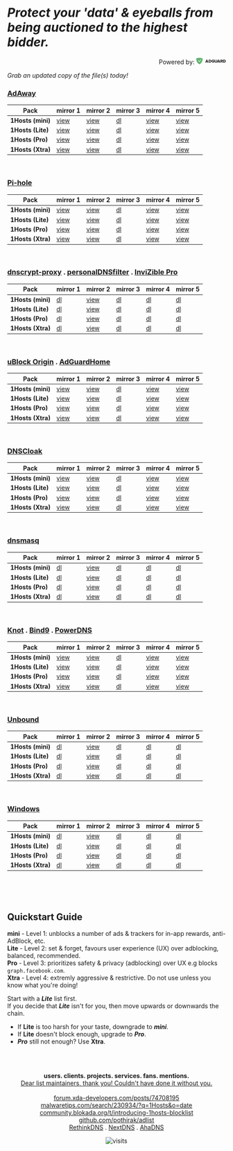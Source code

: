 
# ***Protect your 'data' & eyeballs from being auctioned to the highest bidder.***<br>
<p align="right">Powered by:
<a href="https://adguard.com/?aid=31921" target="_blank"><img alt="AdGuard" src="./-data/static/img/adguard.png"></a>
</p>

*Grab an updated copy of the file(s) today!*<br>

### **<ins>[AdAway](https://adaway.org/)</ins>**
<table>
<thead>
<tr>
<th>Pack</th>
<th>mirror 1</th>
<th>mirror 2</th>
<th>mirror 3</th>
<th>mirror 4</th>
<th>mirror 5</th>
</tr>
</thead>
<tbody>
<tr>
<td><strong>1Hosts (mini)</strong></td>
<td><a href="https://badmojr.github.io/1Hosts/mini/hosts.txt">view</a></td>
<td><a href="https://raw.githubusercontent.com/badmojr/1Hosts/master/mini/hosts.txt">view</a></td>
<td><a href="https://github.com/badmojr/1Hosts/releases/download/latest/1hosts-mini_hosts.txt">dl</a></td>
<td><a href="https://o0.pages.dev/mini/hosts.txt">view</a></td>
<td><a href="https://hosts.netlify.app/mini/hosts.txt">view</a></td>
</tr>
<tr>
<td><strong>1Hosts (Lite)</strong></td>
<td><a href="https://badmojr.github.io/1Hosts/Lite/hosts.txt">view</a></td>
<td><a href="https://raw.githubusercontent.com/badmojr/1Hosts/master/Lite/hosts.txt">view</a></td>
<td><a href="https://github.com/badmojr/1Hosts/releases/download/latest/1hosts-Lite_hosts.txt">dl</a></td>
<td><a href="https://o0.pages.dev/Lite/hosts.txt">view</a></td>
<td><a href="https://hosts.netlify.app/Lite/hosts.txt">view</a></td>
</tr>
<tr>
<td><strong>1Hosts (Pro)</strong></td>
<td><a href="https://badmojr.github.io/1Hosts/Pro/hosts.txt">view</a></td>
<td><a href="https://raw.githubusercontent.com/badmojr/1Hosts/master/Pro/hosts.txt">view</a></td>
<td><a href="https://github.com/badmojr/1Hosts/releases/download/latest/1hosts-Pro_hosts.txt">dl</a></td>
<td><a href="https://o0.pages.dev/Pro/hosts.txt">view</a></td>
<td><a href="https://hosts.netlify.app/Pro/hosts.txt">view</a></td>
</tr>
<tr>
<td><strong>1Hosts (Xtra)</strong></td>
<td><a href="https://badmojr.github.io/1Hosts/Xtra/hosts.txt">view</a></td>
<td><a href="https://raw.githubusercontent.com/badmojr/1Hosts/master/Xtra/hosts.txt">view</a></td>
<td><a href="https://github.com/badmojr/1Hosts/releases/download/latest/1hosts-Xtra_hosts.txt">dl</a></td>
<td><a href="https://o0.pages.dev/Xtra/hosts.txt">view</a></td>
<td><a href="https://hosts.netlify.app/Xtra/hosts.txt">view</a></td>
</tr>
</tbody>
</table>
<br>

### **<ins>[Pi-hole](https://pi-hole.net/)</ins>**
<table>
<thead>
<tr>
<th>Pack</th>
<th>mirror 1</th>
<th>mirror 2</th>
<th>mirror 3</th>
<th>mirror 4</th>
<th>mirror 5</th>
</tr>
</thead>
<tbody>
<tr>
<td><strong>1Hosts (mini)</strong></td>
<td><a href="https://badmojr.github.io/1Hosts/mini/domains.txt">view</a></td>
<td><a href="https://raw.githubusercontent.com/badmojr/1Hosts/master/mini/domains.txt">view</a></td>
<td><a href="https://github.com/badmojr/1Hosts/releases/download/latest/1hosts-mini_domains.txt">dl</a></td>
<td><a href="https://o0.pages.dev/mini/domains.txt">view</a></td>
<td><a href="https://hosts.netlify.app/mini/domains.txt">view</a></td>
</tr>
<tr>
<td><strong>1Hosts (Lite)</strong></td>
<td><a href="https://badmojr.github.io/1Hosts/Lite/domains.txt">view</a></td>
<td><a href="https://raw.githubusercontent.com/badmojr/1Hosts/master/Lite/domains.txt">view</a></td>
<td><a href="https://github.com/badmojr/1Hosts/releases/download/latest/1hosts-Lite_domains.txt">dl</a></td>
<td><a href="https://o0.pages.dev/Lite/domains.txt">view</a></td>
<td><a href="https://hosts.netlify.app/Lite/domains.txt">view</a></td>
</tr>
<tr>
<td><strong>1Hosts (Pro)</strong></td>
<td><a href="https://badmojr.github.io/1Hosts/Pro/domains.txt">view</a></td>
<td><a href="https://raw.githubusercontent.com/badmojr/1Hosts/master/Pro/domains.txt">view</a></td>
<td><a href="https://github.com/badmojr/1Hosts/releases/download/latest/1hosts-Pro_domains.txt">dl</a></td>
<td><a href="https://o0.pages.dev/Pro/domains.txt">view</a></td>
<td><a href="https://hosts.netlify.app/Pro/domains.txt">view</a></td>
</tr>
<tr>
<td><strong>1Hosts (Xtra)</strong></td>
<td><a href="https://badmojr.github.io/1Hosts/Xtra/domains.txt">view</a></td>
<td><a href="https://raw.githubusercontent.com/badmojr/1Hosts/master/Xtra/domains.txt">view</a></td>
<td><a href="https://github.com/badmojr/1Hosts/releases/download/latest/1hosts-Xtra_domains.txt">dl</a></td>
<td><a href="https://o0.pages.dev/Xtra/domains.txt">view</a></td>
<td><a href="https://hosts.netlify.app/Xtra/domains.txt">view</a></td>
</tr>
</tbody>
</table>
<br>

### **<ins>[dnscrypt-proxy](https://www.dnscrypt.org/)</ins> . <ins>[personalDNSfilter](https://www.zenz-solutions.de/personaldnsfilter-wp/)</ins>  . <ins>[InviZible Pro](https://invizible.net/en/)</ins>**
<table>
<thead>
<tr>
<th>Pack</th>
<th>mirror 1</th>
<th>mirror 2</th>
<th>mirror 3</th>
<th>mirror 4</th>
<th>mirror 5</th>
</tr>
</thead>
<tbody>
<tr>
<td><strong>1Hosts (mini)</strong></td>
<td><a href="https://badmojr.github.io/1Hosts/mini/domains.wildcards">dl</a></td>
<td><a href="https://raw.githubusercontent.com/badmojr/1Hosts/master/mini/domains.wildcards">view</a></td>
<td><a href="https://github.com/badmojr/1Hosts/releases/download/latest/1hosts-mini_domains.wildcards">dl</a></td>
<td><a href="https://o0.pages.dev/mini/domains.wildcards">dl</a></td>
<td><a href="https://hosts.netlify.app/mini/domains.wildcards">dl</a></td>
</tr>
<tr>
<td><strong>1Hosts (Lite)</strong></td>
<td><a href="https://badmojr.github.io/1Hosts/Lite/domains.wildcards">dl</a></td>
<td><a href="https://raw.githubusercontent.com/badmojr/1Hosts/master/Lite/domains.wildcards">view</a></td>
<td><a href="https://github.com/badmojr/1Hosts/releases/download/latest/1hosts-Lite_domains.wildcards">dl</a></td>
<td><a href="https://o0.pages.dev/Lite/domains.wildcards">dl</a></td>
<td><a href="https://hosts.netlify.app/Lite/domains.wildcards">dl</a></td>
</tr>
<tr>
<td><strong>1Hosts (Pro)</strong></td>
<td><a href="https://badmojr.github.io/1Hosts/Pro/domains.wildcards">dl</a></td>
<td><a href="https://raw.githubusercontent.com/badmojr/1Hosts/master/Pro/domains.wildcards">view</a></td>
<td><a href="https://github.com/badmojr/1Hosts/releases/download/latest/1hosts-Pro_domains.wildcards">dl</a></td>
<td><a href="https://o0.pages.dev/Pro/domains.wildcards">dl</a></td>
<td><a href="https://hosts.netlify.app/Pro/domains.wildcards">dl</a></td>
</tr>
<tr>
<td><strong>1Hosts (Xtra)</strong></td>
<td><a href="https://badmojr.github.io/1Hosts/Xtra/domains.wildcards">dl</a></td>
<td><a href="https://raw.githubusercontent.com/badmojr/1Hosts/master/Xtra/domains.wildcards">view</a></td>
<td><a href="https://github.com/badmojr/1Hosts/releases/download/latest/1hosts-Xtra_domains.wildcards">dl</a></td>
<td><a href="https://o0.pages.dev/Xtra/domains.wildcards">dl</a></td>
<td><a href="https://hosts.netlify.app/Xtra/domains.wildcards">dl</a></td>
</tr>
</tbody>
</table>
<br>

### **<ins>[uBlock Origin](https://github.com/gorhill/uBlock#installation)</ins> . <ins>[AdGuardHome](https://adguard.com/en/adguard-home/overview.html?aid=31921)</ins>**
<table>
<thead>
<tr>
<th>Pack</th>
<th>mirror 1</th>
<th>mirror 2</th>
<th>mirror 3</th>
<th>mirror 4</th>
<th>mirror 5</th>
</tr>
</thead>
<tbody>
<tr>
<td><strong>1Hosts (mini)</strong></td>
<td><a href="https://badmojr.github.io/1Hosts/mini/adblock.txt">view</a></td>
<td><a href="https://raw.githubusercontent.com/badmojr/1Hosts/master/mini/adblock.txt">view</a></td>
<td><a href="https://github.com/badmojr/1Hosts/releases/download/latest/1hosts-mini_adblock.txt">dl</a></td>
<td><a href="https://o0.pages.dev/mini/adblock.txt">view</a></td>
<td><a href="https://hosts.netlify.app/mini/adblock.txt">view</a></td>
</tr>
<tr>
<td><strong>1Hosts (Lite)</strong></td>
<td><a href="https://badmojr.github.io/1Hosts/Lite/adblock.txt">view</a></td>
<td><a href="https://raw.githubusercontent.com/badmojr/1Hosts/master/Lite/adblock.txt">view</a></td>
<td><a href="https://github.com/badmojr/1Hosts/releases/download/latest/1hosts-Lite_adblock.txt">dl</a></td>
<td><a href="https://o0.pages.dev/Lite/adblock.txt">view</a></td>
<td><a href="https://hosts.netlify.app/Lite/adblock.txt">view</a></td>
</tr>
<tr>
<td><strong>1Hosts (Pro)</strong></td>
<td><a href="https://badmojr.github.io/1Hosts/Pro/adblock.txt">view</a></td>
<td><a href="https://raw.githubusercontent.com/badmojr/1Hosts/master/Pro/adblock.txt">view</a></td>
<td><a href="https://github.com/badmojr/1Hosts/releases/download/latest/1hosts-Pro_adblock.txt">dl</a></td>
<td><a href="https://o0.pages.dev/Pro/adblock.txt">view</a></td>
<td><a href="https://hosts.netlify.app/Pro/adblock.txt">view</a></td>
</tr>
<tr>
<td><strong>1Hosts (Xtra)</strong></td>
<td><a href="https://badmojr.github.io/1Hosts/Xtra/adblock.txt">view</a></td>
<td><a href="https://raw.githubusercontent.com/badmojr/1Hosts/master/Xtra/adblock.txt">view</a></td>
<td><a href="https://github.com/badmojr/1Hosts/releases/download/latest/1hosts-Xtra_adblock.txt">dl</a></td>
<td><a href="https://o0.pages.dev/Xtra/adblock.txt">view</a></td>
<td><a href="https://hosts.netlify.app/Xtra/adblock.txt">view</a></td>
</tr>
</tbody>
</table>
<br>

### **<ins>[DNSCloak](https://apps.apple.com/us/app/dnscloak-secure-dns-client/id1452162351)</ins>**
<table>
<thead>
<tr>
<th>Pack</th>
<th>mirror 1</th>
<th>mirror 2</th>
<th>mirror 3</th>
<th>mirror 4</th>
<th>mirror 5</th>
</tr>
</thead>
<tbody>
<tr>
<td><strong>1Hosts (mini)</strong></td>
<td><a href="https://badmojr.github.io/1Hosts/mini/wildcards.txt">view</a></td>
<td><a href="https://raw.githubusercontent.com/badmojr/1Hosts/master/mini/wildcards.txt">view</a></td>
<td><a href="https://github.com/badmojr/1Hosts/releases/download/latest/1hosts-mini_wildcards.txt">dl</a></td>
<td><a href="https://o0.pages.dev/mini/wildcards.txt">view</a></td>
<td><a href="https://hosts.netlify.app/mini/wildcards.txt">view</a></td>
</tr>
<tr>
<td><strong>1Hosts (Lite)</strong></td>
<td><a href="https://badmojr.github.io/1Hosts/Lite/wildcards.txt">view</a></td>
<td><a href="https://raw.githubusercontent.com/badmojr/1Hosts/master/Lite/wildcards.txt">view</a></td>
<td><a href="https://github.com/badmojr/1Hosts/releases/download/latest/1hosts-Lite_wildcards.txt">dl</a></td>
<td><a href="https://o0.pages.dev/Lite/wildcards.txt">view</a></td>
<td><a href="https://hosts.netlify.app/Lite/wildcards.txt">view</a></td>
</tr>
<tr>
<td><strong>1Hosts (Pro)</strong></td>
<td><a href="https://badmojr.github.io/1Hosts/Pro/wildcards.txt">view</a></td>
<td><a href="https://raw.githubusercontent.com/badmojr/1Hosts/master/Pro/wildcards.txt">view</a></td>
<td><a href="https://github.com/badmojr/1Hosts/releases/download/latest/1hosts-Pro_wildcards.txt">dl</a></td>
<td><a href="https://o0.pages.dev/Pro/wildcards.txt">view</a></td>
<td><a href="https://hosts.netlify.app/Pro/wildcards.txt">view</a></td>
</tr>
<tr>
<td><strong>1Hosts (Xtra)</strong></td>
<td><a href="https://badmojr.github.io/1Hosts/Xtra/wildcards.txt">view</a></td>
<td><a href="https://raw.githubusercontent.com/badmojr/1Hosts/master/Xtra/wildcards.txt">view</a></td>
<td><a href="https://github.com/badmojr/1Hosts/releases/download/latest/1hosts-Xtra_wildcards.txt">dl</a></td>
<td><a href="https://o0.pages.dev/Xtra/wildcards.txt">view</a></td>
<td><a href="https://hosts.netlify.app/Xtra/wildcards.txt">view</a></td>
</tr>
</tbody>
</table>
<br>

### **<ins>[dnsmasq](http://www.thekelleys.org.uk/dnsmasq/doc.html)</ins>**
<table>
<thead>
<tr>
<th>Pack</th>
<th>mirror 1</th>
<th>mirror 2</th>
<th>mirror 3</th>
<th>mirror 4</th>
<th>mirror 5</th>
</tr>
</thead>
<tbody>
<tr>
<td><strong>1Hosts (mini)</strong></td>
<td><a href="https://badmojr.github.io/1Hosts/mini/dnsmasq.conf">dl</a></td>
<td><a href="https://raw.githubusercontent.com/badmojr/1Hosts/master/mini/dnsmasq.conf">view</a></td>
<td><a href="https://github.com/badmojr/1Hosts/releases/download/latest/1hosts-mini_dnsmasq.conf">dl</a></td>
<td><a href="https://o0.pages.dev/mini/dnsmasq.conf">dl</a></td>
<td><a href="https://hosts.netlify.app/mini/dnsmasq.conf">dl</a></td>
</tr>
<tr>
<td><strong>1Hosts (Lite)</strong></td>
<td><a href="https://badmojr.github.io/1Hosts/Lite/dnsmasq.conf">dl</a></td>
<td><a href="https://raw.githubusercontent.com/badmojr/1Hosts/master/Lite/dnsmasq.conf">view</a></td>
<td><a href="https://github.com/badmojr/1Hosts/releases/download/latest/1hosts-Lite_dnsmasq.conf">dl</a></td>
<td><a href="https://o0.pages.dev/Lite/dnsmasq.conf">dl</a></td>
<td><a href="https://hosts.netlify.app/Lite/dnsmasq.conf">dl</a></td>
</tr>
<tr>
<td><strong>1Hosts (Pro)</strong></td>
<td><a href="https://badmojr.github.io/1Hosts/Pro/dnsmasq.conf">dl</a></td>
<td><a href="https://raw.githubusercontent.com/badmojr/1Hosts/master/Pro/dnsmasq.conf">view</a></td>
<td><a href="https://github.com/badmojr/1Hosts/releases/download/latest/1hosts-Pro_dnsmasq.conf">dl</a></td>
<td><a href="https://o0.pages.dev/Pro/dnsmasq.conf">dl</a></td>
<td><a href="https://hosts.netlify.app/Pro/dnsmasq.conf">dl</a></td>
</tr>
<tr>
<td><strong>1Hosts (Xtra)</strong></td>
<td><a href="https://badmojr.github.io/1Hosts/Xtra/dnsmasq.conf">dl</a></td>
<td><a href="https://raw.githubusercontent.com/badmojr/1Hosts/master/Xtra/dnsmasq.conf">view</a></td>
<td><a href="https://github.com/badmojr/1Hosts/releases/download/latest/1hosts-Xtra_dnsmasq.conf">dl</a></td>
<td><a href="https://o0.pages.dev/Xtra/dnsmasq.conf">dl</a></td>
<td><a href="https://hosts.netlify.app/Xtra/dnsmasq.conf">dl</a></td>
</tr>
</tbody>
</table>
<br>

### **<ins>[Knot](https://knot-resolver.cz/)</ins> . <ins>[Bind9](https://www.isc.org/bind/)</ins>  . <ins>[PowerDNS](https://www.powerdns.com/recursor.html)</ins>**
<table>
<thead>
<tr>
<th>Pack</th>
<th>mirror 1</th>
<th>mirror 2</th>
<th>mirror 3</th>
<th>mirror 4</th>
<th>mirror 5</th>
</tr>
</thead>
<tbody>
<tr>
<td><strong>1Hosts (mini)</strong></td>
<td><a href="https://badmojr.github.io/1Hosts/mini/rpz.txt">view</a></td>
<td><a href="https://raw.githubusercontent.com/badmojr/1Hosts/master/mini/rpz.txt">view</a></td>
<td><a href="https://github.com/badmojr/1Hosts/releases/download/latest/1hosts-mini_rpz.txt">dl</a></td>
<td><a href="https://o0.pages.dev/mini/rpz.txt">view</a></td>
<td><a href="https://hosts.netlify.app/mini/rpz.txt">view</a></td>
</tr>
<tr>
<td><strong>1Hosts (Lite)</strong></td>
<td><a href="https://badmojr.github.io/1Hosts/Lite/rpz.txt">view</a></td>
<td><a href="https://raw.githubusercontent.com/badmojr/1Hosts/master/Lite/rpz.txt">view</a></td>
<td><a href="https://github.com/badmojr/1Hosts/releases/download/latest/1hosts-Lite_rpz.txt">dl</a></td>
<td><a href="https://o0.pages.dev/Lite/rpz.txt">view</a></td>
<td><a href="https://hosts.netlify.app/Lite/rpz.txt">view</a></td>
</tr>
<tr>
<td><strong>1Hosts (Pro)</strong></td>
<td><a href="https://badmojr.github.io/1Hosts/Pro/rpz.txt">view</a></td>
<td><a href="https://raw.githubusercontent.com/badmojr/1Hosts/master/Pro/rpz.txt">view</a></td>
<td><a href="https://github.com/badmojr/1Hosts/releases/download/latest/1hosts-Pro_rpz.txt">dl</a></td>
<td><a href="https://o0.pages.dev/Pro/rpz.txt">view</a></td>
<td><a href="https://hosts.netlify.app/Pro/rpz.txt">view</a></td>
</tr>
<tr>
<td><strong>1Hosts (Xtra)</strong></td>
<td><a href="https://badmojr.github.io/1Hosts/Xtra/rpz.txt">view</a></td>
<td><a href="https://raw.githubusercontent.com/badmojr/1Hosts/master/Xtra/rpz.txt">view</a></td>
<td><a href="https://github.com/badmojr/1Hosts/releases/download/latest/1hosts-Xtra_rpz.txt">dl</a></td>
<td><a href="https://o0.pages.dev/Xtra/rpz.txt">view</a></td>
<td><a href="https://hosts.netlify.app/Xtra/rpz.txt">view</a></td>
</tr>
</tbody>
</table>
<br>

### **<ins>[Unbound](https://nlnetlabs.nl/projects/unbound/about/)</ins>**
<table>
<thead>
<tr>
<th>Pack</th>
<th>mirror 1</th>
<th>mirror 2</th>
<th>mirror 3</th>
<th>mirror 4</th>
<th>mirror 5</th>
</tr>
</thead>
<tbody>
<tr>
<td><strong>1Hosts (mini)</strong></td>
<td><a href="https://badmojr.github.io/1Hosts/mini/unbound.conf">dl</a></td>
<td><a href="https://raw.githubusercontent.com/badmojr/1Hosts/master/mini/unbound.conf">view</a></td>
<td><a href="https://github.com/badmojr/1Hosts/releases/download/latest/1hosts-mini_unbound.conf">dl</a></td>
<td><a href="https://o0.pages.dev/mini/unbound.conf">dl</a></td>
<td><a href="https://hosts.netlify.app/mini/unbound.conf">dl</a></td>
</tr>
<tr>
<td><strong>1Hosts (Lite)</strong></td>
<td><a href="https://badmojr.github.io/1Hosts/Lite/unbound.conf">dl</a></td>
<td><a href="https://raw.githubusercontent.com/badmojr/1Hosts/master/Lite/unbound.conf">view</a></td>
<td><a href="https://github.com/badmojr/1Hosts/releases/download/latest/1hosts-Lite_unbound.conf">dl</a></td>
<td><a href="https://o0.pages.dev/Lite/unbound.conf">dl</a></td>
<td><a href="https://hosts.netlify.app/Lite/unbound.conf">dl</a></td>
</tr>
<tr>
<td><strong>1Hosts (Pro)</strong></td>
<td><a href="https://badmojr.github.io/1Hosts/Pro/unbound.conf">dl</a></td>
<td><a href="https://raw.githubusercontent.com/badmojr/1Hosts/master/Pro/unbound.conf">view</a></td>
<td><a href="https://github.com/badmojr/1Hosts/releases/download/latest/1hosts-Pro_unbound.conf">dl</a></td>
<td><a href="https://o0.pages.dev/Pro/unbound.conf">dl</a></td>
<td><a href="https://hosts.netlify.app/Pro/unbound.conf">dl</a></td>
</tr>
<tr>
<td><strong>1Hosts (Xtra)</strong></td>
<td><a href="https://badmojr.github.io/1Hosts/Xtra/unbound.conf">dl</a></td>
<td><a href="https://raw.githubusercontent.com/badmojr/1Hosts/master/Xtra/unbound.conf">view</a></td>
<td><a href="https://github.com/badmojr/1Hosts/releases/download/latest/1hosts-Xtra_unbound.conf">dl</a></td>
<td><a href="https://o0.pages.dev/Xtra/unbound.conf">dl</a></td>
<td><a href="https://hosts.netlify.app/Xtra/unbound.conf">dl</a></td>
</tr>
</tbody>
</table>
<br>

### **<ins>[Windows](https://en.wikipedia.org/wiki/Hosts_(file))</ins>**
<table>
<thead>
<tr>
<th>Pack</th>
<th>mirror 1</th>
<th>mirror 2</th>
<th>mirror 3</th>
<th>mirror 4</th>
<th>mirror 5</th>
</tr>
</thead>
<tbody>
<tr>
<td><strong>1Hosts (mini)</strong></td>
<td><a href="https://badmojr.github.io/1Hosts/mini/hosts.win">dl</a></td>
<td><a href="https://raw.githubusercontent.com/badmojr/1Hosts/master/mini/hosts.win">view</a></td>
<td><a href="https://github.com/badmojr/1Hosts/releases/download/latest/1hosts-mini_hosts.win">dl</a></td>
<td><a href="https://o0.pages.dev/mini/hosts.win">dl</a></td>
<td><a href="https://hosts.netlify.app/mini/hosts.win">dl</a></td>
</tr>
<tr>
<td><strong>1Hosts (Lite)</strong></td>
<td><a href="https://badmojr.github.io/1Hosts/Lite/hosts.win">dl</a></td>
<td><a href="https://raw.githubusercontent.com/badmojr/1Hosts/master/Lite/hosts.win">view</a></td>
<td><a href="https://github.com/badmojr/1Hosts/releases/download/latest/1hosts-Lite_hosts.win">dl</a></td>
<td><a href="https://o0.pages.dev/Lite/hosts.win">dl</a></td>
<td><a href="https://hosts.netlify.app/Lite/hosts.win">dl</a></td>
</tr>
<tr>
<td><strong>1Hosts (Pro)</strong></td>
<td><a href="https://badmojr.github.io/1Hosts/Pro/hosts.win">dl</a></td>
<td><a href="https://raw.githubusercontent.com/badmojr/1Hosts/master/Pro/hosts.win">view</a></td>
<td><a href="https://github.com/badmojr/1Hosts/releases/download/latest/1hosts-Pro_hosts.win">dl</a></td>
<td><a href="https://o0.pages.dev/Pro/hosts.win">dl</a></td>
<td><a href="https://hosts.netlify.app/Pro/hosts.win">dl</a></td>
</tr>
<tr>
<td><strong>1Hosts (Xtra)</strong></td>
<td><a href="https://badmojr.github.io/1Hosts/Xtra/hosts.win">dl</a></td>
<td><a href="https://raw.githubusercontent.com/badmojr/1Hosts/master/Xtra/hosts.win">view</a></td>
<td><a href="https://github.com/badmojr/1Hosts/releases/download/latest/1hosts-Xtra_hosts.win">dl</a></td>
<td><a href="https://o0.pages.dev/Xtra/hosts.win">dl</a></td>
<td><a href="https://hosts.netlify.app/Xtra/hosts.win">dl</a></td>
</tr>
</tbody>
</table>
<br>
<br><br>


**Quickstart Guide**<br>
----------------
**mini** - Level 1: unblocks a number of ads & trackers for in-app rewards, anti-AdBlock, etc.<br>
**Lite** - Level 2:  set & forget, favours user experience (UX) over adblocking, balanced, recommended.<br>
**Pro**   - Level 3:  prioritizes safety & privacy (adblocking) over UX e.g blocks `graph.facebook.com`.<br>
**Xtra** - Level 4: extremly aggressive & restrictive. Do not use unless you know what you're doing!<br>

Start with a ***Lite*** list first.<br>
If you decide that ***Lite*** isn't for you, then move upwards or downwards the chain.<br>

- If **Lite** is too harsh for your taste, downgrade to ***mini***.<br>
- If **Lite** doesn't block enough, upgrade to ***Pro***.<br>
- ***Pro*** still not enough? Use **Xtra**.<br>
<br>
<br>
<p align="center">
  <strong>users. clients. projects. services. fans. mentions.</strong> <br>
  <a href="./-data/lists/assets.txt">Dear list maintainers, thank you! Couldn't have done it without you.</a> <br>
   <br>
  <a href="https://forum.xda-developers.com/posts/74708195">forum.xda-developers.com/posts/74708195</a> <br>
  <a href="https://malwaretips.com/search/230934/?q=1Hosts&amp;o=date">malwaretips.com/search/230934/?q=1Hosts&amp;o=date</a> <br>
  <a href="https://community.blokada.org/t/introducing-1hosts-blocklist/">community.blokada.org/t/introducing-1hosts-blocklist</a> <br>
  <a href="https://github.com/pothirak/adlist">github.com/pothirak/adlist</a> <br>
  <a href="https://rethinkdns.com">RethinkDNS</a> . 
  <a href="https://my.nextdns.io/start">NextDNS</a> .
  <a href="https://blitz.ahadns.com/">AhaDNS</a>
</p>
<p align="center"><img src="https://visitor-badge.glitch.me/badge?page_id=badmojr.IIHDhdlo" alt="visits"></p>
